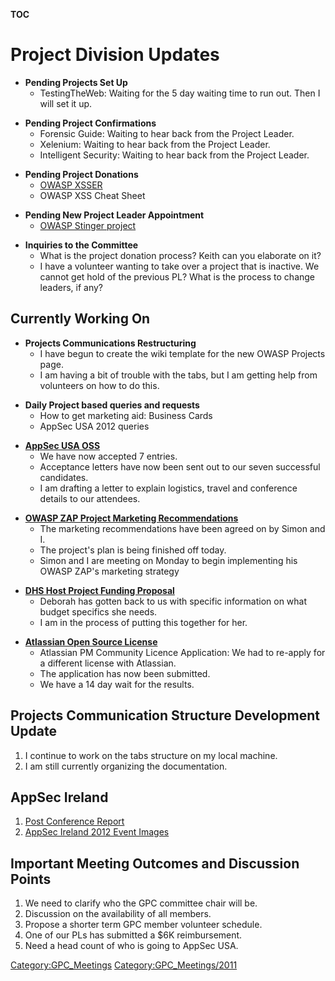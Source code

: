 __TOC__

# Project Division Updates

  - **Pending Projects Set Up**
      - TestingTheWeb: Waiting for the 5 day waiting time to run out.
        Then I will set it up.

<!-- end list -->

  - **Pending Project Confirmations**
      - Forensic Guide: Waiting to hear back from the Project Leader.
      - Xelenium: Waiting to hear back from the Project Leader.
      - Intelligent Security: Waiting to hear back from the Project
        Leader.

<!-- end list -->

  - **Pending Project Donations**
      - [OWASP XSSER](OWASP_XSSER "wikilink")
      - OWASP XSS Cheat Sheet

<!-- end list -->

  - **Pending New Project Leader Appointment**
      - [OWASP Stinger project](OWASP_Stinger_project "wikilink")

<!-- end list -->

  - **Inquiries to the Committee**
      - What is the project donation process? Keith can you elaborate on
        it?
      - I have a volunteer wanting to take over a project that is
        inactive. We cannot get hold of the previous PL? What is the
        process to change leaders, if any?

## Currently Working On

  - **Projects Communications Restructuring**
      - I have begun to create the wiki template for the new OWASP
        Projects page.
      - I am having a bit of trouble with the tabs, but I am getting
        help from volunteers on how to do this.

<!-- end list -->

  - **Daily Project based queries and requests**
      - How to get marketing aid: Business Cards
      - AppSec USA 2012 queries

<!-- end list -->

  - **[AppSec USA
    OSS](https://docs.google.com/a/owasp.org/document/d/1xek9eZqAAt-koEuhOcXE9PoVCsAZ1WZJJoLzVMVj2Ew/edit)**
      - We have now accepted 7 entries.
      - Acceptance letters have now been sent out to our seven
        successful candidates.
      - I am drafting a letter to explain logistics, travel and
        conference details to our attendees.

<!-- end list -->

  - **[OWASP ZAP Project Marketing
    Recommendations](https://docs.google.com/a/owasp.org/document/d/13jWO7jFfe9NUVlGIddZRrnLA8G5IOTNPjogb61lbbB0/edit)**
      - The marketing recommendations have been agreed on by Simon and
        I.
      - The project's plan is being finished off today.
      - Simon and I are meeting on Monday to begin implementing his
        OWASP ZAP's marketing strategy

<!-- end list -->

  - **[DHS Host Project Funding
    Proposal](https://docs.google.com/a/owasp.org/document/d/1MA3TI5ssclxvheV8At_ffu2Fuic55SDpOokS3AOvBUc/edit#bookmark=id.ceef3790c8d6)**
      - Deborah has gotten back to us with specific information on what
        budget specifics she needs.
      - I am in the process of putting this together for her.

<!-- end list -->

  - **[Atlassian Open Source
    License](https://docs.google.com/a/owasp.org/document/d/1f83ShmjwLpmybSVJIBhEXDxTrKuNcIPO3ok0ubAs4t8/edit)**
      - Atlassian PM Community Licence Application: We had to re-apply
        for a different license with Atlassian.
      - The application has now been submitted.
      - We have a 14 day wait for the results.

## Projects Communication Structure Development Update

1.  I continue to work on the tabs structure on my local machine.
2.  I am still currently organizing the documentation.

## AppSec Ireland

1.  [Post Conference
    Report](https://docs.google.com/a/owasp.org/document/d/1PqUVwDc3ceVqI1Ed-9SUNfPoidb_FWJ9SO7DPUHjgzo/edit)
2.  [AppSec Ireland 2012 Event
    Images](https://plus.google.com/photos/112524813831026679099/albums/5786270713527598369)

## Important Meeting Outcomes and Discussion Points

1.  We need to clarify who the GPC committee chair will be.
2.  Discussion on the availability of all members.
3.  Propose a shorter term GPC member volunteer schedule.
4.  One of our PLs has submitted a $6K reimbursement.
5.  Need a head count of who is going to AppSec USA.

[Category:GPC_Meetings](Category:GPC_Meetings "wikilink")
[Category:GPC_Meetings/2011](Category:GPC_Meetings/2011 "wikilink")
